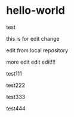 # hello-world
test


this is for edit change

edit from local repository

more edit edit edit!!!

test111

test222

test333

test444
